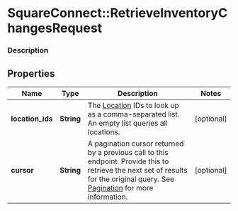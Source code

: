 # SquareConnect::RetrieveInventoryChangesRequest

### Description



## Properties
Name | Type | Description | Notes
------------ | ------------- | ------------- | -------------
**location_ids** | **String** | The [Location](#type-location) IDs to look up as a comma-separated list. An empty list queries all locations. | [optional] 
**cursor** | **String** | A pagination cursor returned by a previous call to this endpoint. Provide this to retrieve the next set of results for the original query.  See [Pagination](/basics/api101/pagination) for more information. | [optional] 


